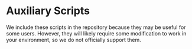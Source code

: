 # Auxiliary Scripts

We include these scripts in the repository because they may be useful for some
users. However, they will likely require some modification to work in your
environment, so we do not officially support them.